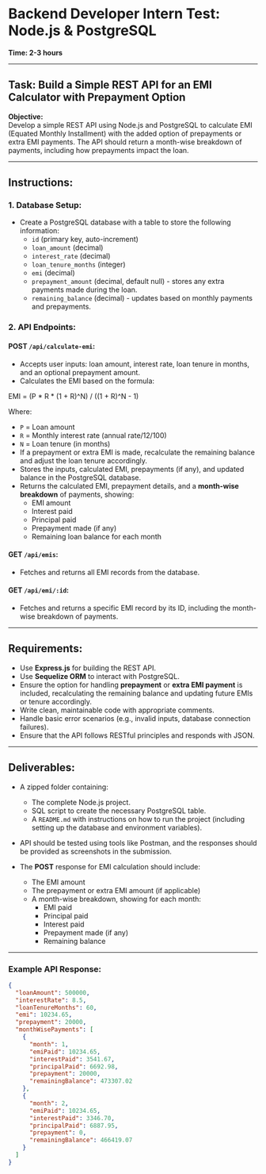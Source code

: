 # Backend Developer Intern Test: Node.js & PostgreSQL

**Time: 2-3 hours**

---

## Task: Build a Simple REST API for an EMI Calculator with Prepayment Option

**Objective:**  
Develop a simple REST API using Node.js and PostgreSQL to calculate EMI (Equated Monthly Installment) with the added option of prepayments or extra EMI payments. The API should return a month-wise breakdown of payments, including how prepayments impact the loan.

---

## Instructions:

### 1. Database Setup:
- Create a PostgreSQL database with a table to store the following information:
  - `id` (primary key, auto-increment)
  - `loan_amount` (decimal)
  - `interest_rate` (decimal)
  - `loan_tenure_months` (integer)
  - `emi` (decimal)
  - `prepayment_amount` (decimal, default null) - stores any extra payments made during the loan.
  - `remaining_balance` (decimal) - updates based on monthly payments and prepayments.

### 2. API Endpoints:

#### POST `/api/calculate-emi`:
- Accepts user inputs: loan amount, interest rate, loan tenure in months, and an optional prepayment amount.
- Calculates the EMI based on the formula:

EMI = (P * R * (1 + R)^N) / ((1 + R)^N - 1)


  Where:
  - `P` = Loan amount
  - `R` = Monthly interest rate (annual rate/12/100)
  - `N` = Loan tenure (in months)
- If a prepayment or extra EMI is made, recalculate the remaining balance and adjust the loan tenure accordingly.
- Stores the inputs, calculated EMI, prepayments (if any), and updated balance in the PostgreSQL database.
- Returns the calculated EMI, prepayment details, and a **month-wise breakdown** of payments, showing:
  - EMI amount
  - Interest paid
  - Principal paid
  - Prepayment made (if any)
  - Remaining loan balance for each month

#### GET `/api/emis`:
- Fetches and returns all EMI records from the database.

#### GET `/api/emi/:id`:
- Fetches and returns a specific EMI record by its ID, including the month-wise breakdown of payments.

---

## Requirements:
- Use **Express.js** for building the REST API.
- Use **Sequelize ORM** to interact with PostgreSQL.
- Ensure the option for handling **prepayment** or **extra EMI payment** is included, recalculating the remaining balance and updating future EMIs or tenure accordingly.
- Write clean, maintainable code with appropriate comments.
- Handle basic error scenarios (e.g., invalid inputs, database connection failures).
- Ensure that the API follows RESTful principles and responds with JSON.

---

## Deliverables:
- A zipped folder containing:
  - The complete Node.js project.
  - SQL script to create the necessary PostgreSQL table.
  - A `README.md` with instructions on how to run the project (including setting up the database and environment variables).
  
- API should be tested using tools like Postman, and the responses should be provided as screenshots in the submission.

- The **POST** response for EMI calculation should include:
  - The EMI amount
  - The prepayment or extra EMI amount (if applicable)
  - A month-wise breakdown, showing for each month:
    - EMI paid
    - Principal paid
    - Interest paid
    - Prepayment made (if any)
    - Remaining balance

---

### Example API Response:

```json
{
  "loanAmount": 500000,
  "interestRate": 8.5,
  "loanTenureMonths": 60,
  "emi": 10234.65,
  "prepayment": 20000,
  "monthWisePayments": [
    {
      "month": 1,
      "emiPaid": 10234.65,
      "interestPaid": 3541.67,
      "principalPaid": 6692.98,
      "prepayment": 20000,
      "remainingBalance": 473307.02
    },
    {
      "month": 2,
      "emiPaid": 10234.65,
      "interestPaid": 3346.70,
      "principalPaid": 6887.95,
      "prepayment": 0,
      "remainingBalance": 466419.07
    }
  ]
}
